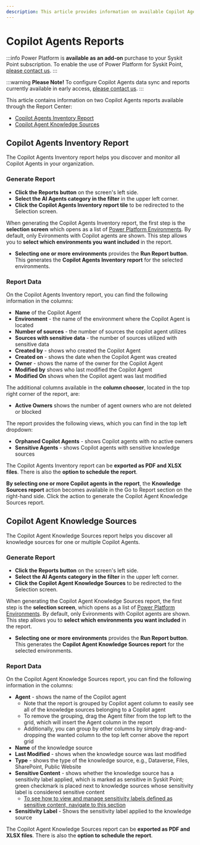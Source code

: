 ```yaml
---
description: This article provides information on available Copilot Agents reports.
---
```


# Copilot Agents Reports

:::info
Power Platform is **available as an add-on** purchase to your Syskit Point subscription. 
To enable the use of Power Platform for Syskit Point, [please contact us](https://www.syskit.com/contact-us-power-platform/).
:::

:::warning
**Please Note!** To configure Copilot Agents data sync and reports currently available in early access, [please contact us](https://www.syskit.com/contact-us-power-platform/).
:::

This article contains information on two Copilot Agents reports available through the Report Center:
* [Copilot Agents Inventory Report](#copilot-agents-inventory-report)
* [Copilot Agent Knowledge Sources](#copilot-agent-knowledge-sources)

## Copilot Agents Inventory Report

The Copilot Agents Inventory report helps you discover and monitor all Copilot Agents in your organization. 

### Generate Report

* **Click the Reports button** on the screen's left side.
* **Select the AI Agents category in the filter** in the upper left corner.
* **Click the Copilot Agents Inventory report tile** to be redirected to the Selection screen.

When generating the Copilot Agents Inventory report, the first step is the **selection screen** which opens as a list of [Power Platform Environments](power-platform-environments-reports.md). By default, only Evironments with Copilot agents are shown. This step allows you to **select which environments you want included** in the report. 

* **Selecting one or more environments** provides the **Run Report button**. This generates the **Copilot Agents Inventory report** for the selected environments. 

### Report Data

On the Copilot Agents Inventory report, you can find the following information in the columns:

* **Name** of the Copilot Agent
* **Environment** - the name of the environment where the Copilot Agent is located
* **Number of sources** - the number of sources the copilot agent utilizes
* **Sources with sensitive data** - the number of sources utilized with sensitive data
* **Created by** - shows who created the Copilot Agent
* **Created on** - shows the date when the Copilot Agent was created
* **Owner** - shows the name of the owner for the Copilot Agent
* **Modified by** shows who last modified the Copilot Agent
* **Modified On** shows when the Copilot agent was last modified

The additional columns available in the **column chooser**, located in the top right corner of the report, are:
      
* **Active Owners** shows the number of agent owners who are not deleted or blocked

The report provides the following views, which you can find in the top left dropdown:
* **Orphaned Copilot Agents** - shows Copilot agents with no active owners
* **Sensitive Agents** - shows Copilot agents with sensitive knowledge sources

The Copilot Agents Inventory report can be **exported as PDF and XLSX files**. There is also the **option to schedule the report**.

**By selecting one or more Copilot agents in the report**, the **Knowledge Sources report** action becomes available in the Go to Report section on the right-hand side. Click the action to generate the Copilot Agent Knowledge Sources report.

## Copilot Agent Knowledge Sources

The Copilot Agent Knowledge Sources report helps you discover all knowledge sources for one or multiple Copilot Agents.

### Generate Report

* **Click the Reports button** on the screen's left side.
* **Select the AI Agents category in the filter** in the upper left corner.
* **Click the Copilot Agent Knowledge Sources** to be redirected to the Selection screen.

When generating the Copilot Agent Knowledge Sources report, the first step is the **selection screen**, which opens as a list of [Power Platform Environments](power-platform-environments-reports.md). By default, only Evironments with Copilot agents are shown. This step allows you to **select which environments you want included** in the report.

* **Selecting one or more environments** provides the **Run Report button**. This generates the **Copilot Agent Knowledge Sources report** for the selected environments. 

### Report Data

On the Copilot Agent Knowledge Sources report, you can find the following information in the columns:

* **Agent** - shows the name of the Copilot agent
    * Note that the report is grouped by Copilot agent column to easily see all of the knowledge sources belonging to a Copilot agent
    * To remove the grouping, drag the Agent filter from the top left to the grid, which will insert the Agent column in the report
    * Additionally, you can group by other columns by simply drag-and-dropping the wanted column to the top left corner above the report grid
* **Name** of the knowledge source
* **Last Modified** - shows when the knowledge source was last modified
* **Type** - shows the type of the knowledge source, e.g., Dataverse, Files, SharePoint, Public Website
* **Sensitive Content** - shows whether the knowledge source has a sensitivity label applied, which is marked as sensitive in Syskit Point; green checkmark is placed next to knowledge sources whose sensitivity label is considered sensitive content
    * [To see how to view and manage sensitivity labels defined as sensitive content, navigate to this section](https://docs.syskit.com/point/microsoft365-inventory/copilot-readiness#sensitive-files)
* **Sensitivity Label** - Shows the sensitivity label applied to the knowledge source

The Copilot Agent Knowledge Sources report can be **exported as PDF and XLSX files**. There is also the **option to schedule the report**.